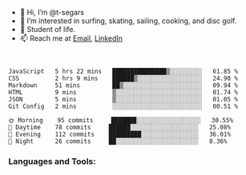 
- 👋 Hi, I’m @t-segars
- 👀 I’m interested in surfing, skating, sailing, cooking, and disc golf.
- 🌱 Student of life.
- 📫 Reach me at [Email](t.segars@outlook.com), [LinkedIn](https://www.linkedin.com/in/tim-segars/)

<br />
<!--START_SECTION:waka-->

```text
JavaScript   5 hrs 22 mins   ███████████████▒░░░░░░░░░   61.85 %
CSS          2 hrs 9 mins    ██████▒░░░░░░░░░░░░░░░░░░   24.90 %
Markdown     51 mins         ██▒░░░░░░░░░░░░░░░░░░░░░░   09.94 %
HTML         9 mins          ▒░░░░░░░░░░░░░░░░░░░░░░░░   01.74 %
JSON         5 mins          ▒░░░░░░░░░░░░░░░░░░░░░░░░   01.05 %
Git Config   2 mins          ░░░░░░░░░░░░░░░░░░░░░░░░░   00.51 %

🌞 Morning    95 commits     ███████░░░░░░░░░░░░░░░░░░   30.55% 
🌆 Daytime    78 commits     ██████░░░░░░░░░░░░░░░░░░░   25.08% 
🌃 Evening    112 commits    █████████░░░░░░░░░░░░░░░░   36.01% 
🌙 Night      26 commits     ██░░░░░░░░░░░░░░░░░░░░░░░   8.36%

```

<!--END_SECTION:waka-->
### Languages and Tools:


